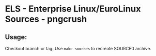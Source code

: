 # ELS - Enterprise Linux/EuroLinux Sources - pngcrush
 
## Usage:
  Checkout branch or tag. Use `make sources` to recreate  SOURCE0 archive.
